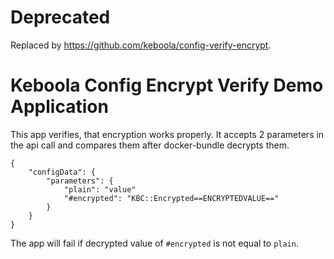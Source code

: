 # Deprecated

Replaced by https://github.com/keboola/config-verify-encrypt.

# Keboola Config Encrypt Verify Demo Application

This app verifies, that encryption works properly. It accepts 2 parameters in the api call and compares them after docker-bundle decrypts them.

```
{
    "configData": {
        "parameters": {
            "plain": "value"
            "#encrypted": "KBC::Encrypted==ENCRYPTEDVALUE=="
        }
    }
}
```

The app will fail if decrypted value of `#encrypted` is not equal to `plain`.
